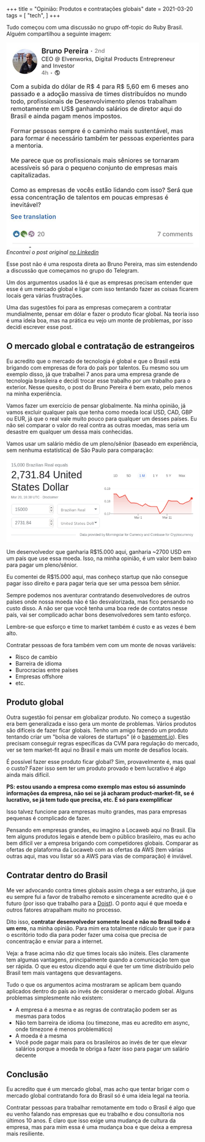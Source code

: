 +++
title = "Opinião: Produtos e contratações globais"
date = 2021-03-20
tags = [
    "tech",
]
+++

Tudo começou com uma discussão no grupo off-topic do Ruby Brasil. Alguém
compartilhou a seguinte imagem:

![](/images/posts/contratacaoglobal1.jpg)
_Encontrei o post original [no Linkedin](https://www.linkedin.com/posts/blpsilva_com-a-subida-do-d%C3%B3lar-de-r-4-para-r-560-activity-6778743111364448256-j5_k/)_

Esse post não é uma resposta direta ao Bruno Pereira, mas sim estendendo a
discussão que começamos no grupo do Telegram.

Um dos argumentos usados lá é que as empresas precisam entender que esse é um
mercado global e ligar com isso tentando fazer as coisas ficarem locais gera
várias frustrações.

Uma das sugestões foi para as empresas começarem a contratar mundialmente,
pensar em dólar e fazer o produto ficar global. Na teoria isso é uma ideia boa,
mas na prática eu vejo um monte de problemas, por isso decidi escrever esse
post.

## O mercado global e contratação de estrangeiros

Eu acredito que o mercado de tecnologia é global e que o Brasil está brigando
com empresas de fora do país por talentos. Eu mesmo sou um exemplo disso, já que
trabalhei 7 anos para uma empresa grande de tecnologia brasileira e decidi
trocar esse trabalho por um trabalho para o exterior. Nesse quesito, o post do
Bruno Pereira é bem exato, pelo menos na minha experiência.

Vamos fazer um exercício de pensar globalmente. Na minha opinião, já vamos
excluir qualquer país que tenha como moeda local USD, CAD, GBP ou EUR, já que o
real vale muito pouco para qualquer um desses países. Eu não sei comparar o
valor do real contra as outras moedas, mas seria um desastre em qualquer um
dessa mais conhecidas.

Vamos usar um salário médio de um pleno/sênior (baseado em experiência, sem
nenhuma estatística) de São Paulo para comparação:

![](/images/posts/contratacaoglobal2.jpg)

Um desenvolvedor que ganharia R$15.000 aqui, ganharia ~2700 USD em um país que
use essa moeda. Isso, na minha opinião, é um valor bem baixo para pagar um
pleno/sênior.

Eu comentei de R$15.000 aqui, mas conheço startup que não consegue pagar isso
direito e para pagar teria que ser uma pessoa bem sênior.

Sempre podemos nos aventurar contratando desenvolvedores de outros países onde
nossa moeda não é tão desvalorizada, mas fico pensando no custo disso. A não ser
que você tenha uma boa rede de contatos nesse país, vai ser complicado achar
bons desenvolvedores sem tanto esforço.

Lembre-se que esforço e time to market também é custo e as vezes é bem alto.

Contratar pessoas de fora também vem com um monte de novas variáveis:

- Risco de cambio
- Barreira de idioma
- Burocracias entre países
- Empresas offshore
- etc.

## Produto global

Outra sugestão foi pensar em globalizar produto. No começo a sugestão era bem
generalizada e isso gera um monte de problemas. Vários produtos são difíceis de
fazer ficar globais. Tenho um amigo fazendo um produto tentando criar um "bolsa
de valores de startups" (é o [basement.io](https://basement.io)). Eles precisam
conseguir regras específicas da CVM para regulação do mercado, ver se tem
market-fit aqui no Brasil e mais um monte de desafios locais.

É possível fazer esse produto ficar global? Sim, provavelmente é, mas qual o
custo? Fazer isso sem ter um produto provado e bem lucrativo é algo ainda mais
difícil.

__PS: estou usando a empresa como exemplo mas estou só assumindo informações da
empresa, não sei se já acharam product-market-fit, se é lucrativo, se já tem
tudo que precisa, etc. É só para exemplificar__

Isso talvez funcione para empresas muito grandes, mas para empresas pequenas é
complicado de fazer.

Pensando em empresas grandes, eu imagino a Locaweb aqui no Brasil. Ela tem
alguns produtos legais e atende bem o público brasileiro, mas eu acho bem
difícil ver a empresa brigando com competidores globais. Comparar as ofertas de
plataforma da Locaweb com as ofertas da AWS (tem várias outras aqui, mas vou
listar só a AWS para vias de comparação) é inviável.

## Contratar dentro do Brasil

Me ver advocando contra times globais assim chega a ser estranho, já que eu
sempre fui a favor de trabalho remoto e sinceramente acredito que é o futuro
(por isso que trabalho para a [Doist](https://doist.com)). O ponto aqui é que
moeda e outros fatores atrapalham muito no processo.

Dito isso, **contratar desenvolvedor somente local e não no Brasil todo é um
erro**, na minha opinião. Para mim era totalmente ridículo ter que ir para o
escritório todo dia para poder fazer uma coisa que precisa de concentração e
enviar para a internet.

Veja: a frase acima não diz que times locais são inúteis. Eles claramente tem
algumas vantagens, principalmente quando a comunicação tem que ser rápida. O que
eu estou dizendo aqui é que ter um time distribuído pelo Brasil tem mais
vantagens que desvantagens.

Tudo o que os argumentos acima mostraram se aplicam bem quando aplicados dentro
do país ao invés de considerar o mercado global. Alguns problemas simplesmente
não existem:

- A empresa é a mesma e as regras de contratação podem ser as mesmas para todos
- Não tem barreira de idioma (ou timezone, mas eu acredito em async, onde
  timezone é menos problemático)
- A moeda é a mesma
- Você pode pagar mais para os brasileiros ao invés de ter que elevar salários
  porque a moeda te obriga a fazer isso para pagar um salário decente

## Conclusão

Eu acredito que é um mercado global, mas acho que tentar brigar com o mercado
global contratando fora do Brasil só é uma ideia legal na teoria.

Contratar pessoas para trabalhar remotamente em todo o Brasil é algo que eu
venho falando nas empresas que eu trabalho e dou consultoria nos últimos 10
anos.  É claro que isso exige uma mudança de cultura da empresa, mas para mim
essa é uma mudança boa e que deixa a empresa mais resiliente.
